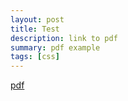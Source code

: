 ```yaml
---
layout: post
title: Test
description: link to pdf
summary: pdf example
tags: [css]
---
```


[pdf](https://flapjackstan.github.io/files/test.pdf "resume")

